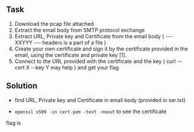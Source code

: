 ## Task

1. Download the pcap file attached
2. Extract the email body from SMTP protocol exchange
3. Extract URL, Private key and Certificate from the email body ( --- XXYYY --- headers is a part of a file )
4. Create your own certificate and sign it by the certificate provided in the email, using the certificate and private key [1].
5. Connect to the URL provided with the certificate and the key ( curl --cert X --key Y may help ) and get your flag

## Solution

* find URL, Private key and Certificate in email body (provided in ser.txt)

* ```openssl x509 -in cert.pem -text -noout``` to see the certificate

flag is 
